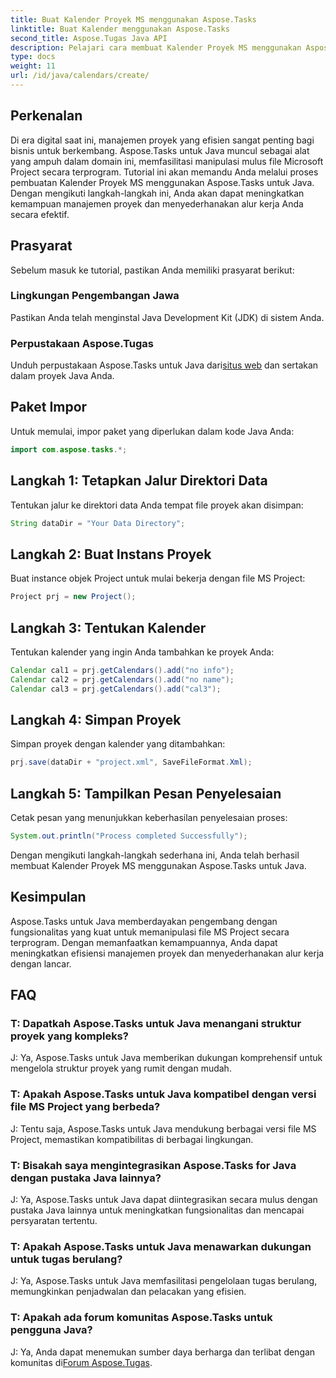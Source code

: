 ```yaml
---
title: Buat Kalender Proyek MS menggunakan Aspose.Tasks
linktitle: Buat Kalender menggunakan Aspose.Tasks
second_title: Aspose.Tugas Java API
description: Pelajari cara membuat Kalender Proyek MS menggunakan Aspose.Tasks untuk Java. Sederhanakan manajemen proyek dengan mudah.
type: docs
weight: 11
url: /id/java/calendars/create/
---
```

## Perkenalan
Di era digital saat ini, manajemen proyek yang efisien sangat penting bagi bisnis untuk berkembang. Aspose.Tasks untuk Java muncul sebagai alat yang ampuh dalam domain ini, memfasilitasi manipulasi mulus file Microsoft Project secara terprogram. Tutorial ini akan memandu Anda melalui proses pembuatan Kalender Proyek MS menggunakan Aspose.Tasks untuk Java. Dengan mengikuti langkah-langkah ini, Anda akan dapat meningkatkan kemampuan manajemen proyek dan menyederhanakan alur kerja Anda secara efektif.
## Prasyarat
Sebelum masuk ke tutorial, pastikan Anda memiliki prasyarat berikut:
### Lingkungan Pengembangan Jawa
Pastikan Anda telah menginstal Java Development Kit (JDK) di sistem Anda.
### Perpustakaan Aspose.Tugas
 Unduh perpustakaan Aspose.Tasks untuk Java dari[situs web](https://releases.aspose.com/tasks/java/) dan sertakan dalam proyek Java Anda.

## Paket Impor
Untuk memulai, impor paket yang diperlukan dalam kode Java Anda:
```java
import com.aspose.tasks.*;
```
## Langkah 1: Tetapkan Jalur Direktori Data
Tentukan jalur ke direktori data Anda tempat file proyek akan disimpan:
```java
String dataDir = "Your Data Directory";
```
## Langkah 2: Buat Instans Proyek
Buat instance objek Project untuk mulai bekerja dengan file MS Project:
```java
Project prj = new Project();
```
## Langkah 3: Tentukan Kalender
Tentukan kalender yang ingin Anda tambahkan ke proyek Anda:
```java
Calendar cal1 = prj.getCalendars().add("no info");
Calendar cal2 = prj.getCalendars().add("no name");
Calendar cal3 = prj.getCalendars().add("cal3");
```
## Langkah 4: Simpan Proyek
Simpan proyek dengan kalender yang ditambahkan:
```java
prj.save(dataDir + "project.xml", SaveFileFormat.Xml);
```
## Langkah 5: Tampilkan Pesan Penyelesaian
Cetak pesan yang menunjukkan keberhasilan penyelesaian proses:
```java
System.out.println("Process completed Successfully");
```
Dengan mengikuti langkah-langkah sederhana ini, Anda telah berhasil membuat Kalender Proyek MS menggunakan Aspose.Tasks untuk Java.

## Kesimpulan
Aspose.Tasks untuk Java memberdayakan pengembang dengan fungsionalitas yang kuat untuk memanipulasi file MS Project secara terprogram. Dengan memanfaatkan kemampuannya, Anda dapat meningkatkan efisiensi manajemen proyek dan menyederhanakan alur kerja dengan lancar.
## FAQ
### T: Dapatkah Aspose.Tasks untuk Java menangani struktur proyek yang kompleks?
J: Ya, Aspose.Tasks untuk Java memberikan dukungan komprehensif untuk mengelola struktur proyek yang rumit dengan mudah.
### T: Apakah Aspose.Tasks untuk Java kompatibel dengan versi file MS Project yang berbeda?
J: Tentu saja, Aspose.Tasks untuk Java mendukung berbagai versi file MS Project, memastikan kompatibilitas di berbagai lingkungan.
### T: Bisakah saya mengintegrasikan Aspose.Tasks for Java dengan pustaka Java lainnya?
J: Ya, Aspose.Tasks untuk Java dapat diintegrasikan secara mulus dengan pustaka Java lainnya untuk meningkatkan fungsionalitas dan mencapai persyaratan tertentu.
### T: Apakah Aspose.Tasks untuk Java menawarkan dukungan untuk tugas berulang?
J: Ya, Aspose.Tasks untuk Java memfasilitasi pengelolaan tugas berulang, memungkinkan penjadwalan dan pelacakan yang efisien.
### T: Apakah ada forum komunitas Aspose.Tasks untuk pengguna Java?
 J: Ya, Anda dapat menemukan sumber daya berharga dan terlibat dengan komunitas di[Forum Aspose.Tugas](https://forum.aspose.com/c/tasks/15).